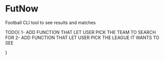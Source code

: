 # FutNow
Football CLI tool to see results and matches

TODO{
1- ADD FUNCTION THAT LET USER PICK THE TEAM TO SEARCH FOR
2- ADD FUNCTION THAT LET USER PICK THE LEAGUE IT WANTS TO SEE


}
